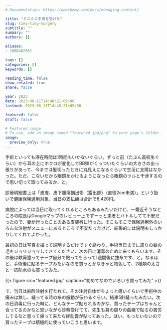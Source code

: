 ```yaml
---
# Documentation: https://wowchemy.com/docs/managing-content/

title: "ミニミニ手術を受けた"
slug: tiny-tiny-surgery
subtitle: ""
summary: ""
authors: []

aliases:
- 1686462501

tags: []
categories: []
keywords: []

reading_time: false
show_related: true
share: false

year: 2023
date: 2023-06-11T14:48:21+09:00
lastmod: 2023-06-11T14:48:21+09:00

featured: false
draft: false

# Featured image
# To use, add an image named "featured.jpg/png" to your page's folder.
image:
  preview_only: true
---
```


手術といっても滞在時間は1時間もいかないぐらい。ずっと前（たぶん高校生ぐらい）から耳の上にホクロが変化してBB弾がくっついたぐらいの大きさの出っ張りがあって、今までは髪切ったときに丸見えになるぐらいで生活に支障はなかった。ただ、こないだから眼鏡をかけるようになったら眼鏡のツルと干渉するので思い切って取ってみるか、と。

診療明細書上は「皮膚、皮下腫瘍摘出術（露出部）（直径2cm未満）」という扱いで健康保険適用対象、当日の支払額は合計で8,420円。

病院によっては当日に取ってくれるところもあるみたいだけど、一番近そうなところの院長はGoogleマップのレビュー上でずーっと患者とバトルしてて不安だったので、妻が行ったことのある皮膚科に行った。そこもそこで保険適用外のいろんな注射がメニューにあるところで不安だったけど、結果的には説明もしっかりしてくれてよかった。

最初の日は写真を撮って説明するだけですぐ終わり、手術当日までに周りの髪の毛をジョリジョリしてきてください、次の日に消毒のために来てもらいます、その後は軟膏塗ってテープ自分で貼ってもらって1週間後に抜糸です、と。なるほど、手術後に貼るテープみたいなのを買っとかなきゃと物色して、2種類の太さと一応防水のも買ってみた。

{{< figure src="featured.jpg" caption="初めてなのでいろいろ買ってみた" >}}

で、当日は麻酔注射を打たれて、その注射自体がちょっと痛いぐらいで手術中の痛みは無し、縫ってる時の糸の振動が伝わるぐらい。結果5針縫ったみたい。次の日消毒に行った時に、どんなテープ貼られるのかな、買ったテープはちゃんと合ってるのかなと思いながら診察受けてて、先生も耳の周りの曲線で貼るの苦労してるなと思って帰って来たら絆創膏が貼ってあった。はい、もったいないので買ったテープは積極的に使っていこうと思います。
